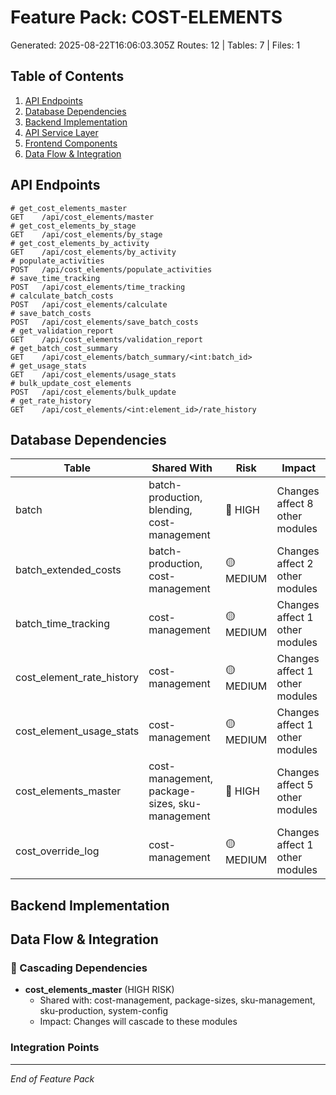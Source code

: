 # Feature Pack: COST-ELEMENTS
Generated: 2025-08-22T16:06:03.305Z
Routes: 12 | Tables: 7 | Files: 1

## Table of Contents
1. [API Endpoints](#api-endpoints)
2. [Database Dependencies](#database-dependencies)
3. [Backend Implementation](#backend-implementation)
4. [API Service Layer](#api-service-layer)
5. [Frontend Components](#frontend-components)
6. [Data Flow & Integration](#data-flow--integration)

## API Endpoints
```
# get_cost_elements_master
GET    /api/cost_elements/master
# get_cost_elements_by_stage
GET    /api/cost_elements/by_stage
# get_cost_elements_by_activity
GET    /api/cost_elements/by_activity
# populate_activities
POST   /api/cost_elements/populate_activities
# save_time_tracking
POST   /api/cost_elements/time_tracking
# calculate_batch_costs
POST   /api/cost_elements/calculate
# save_batch_costs
POST   /api/cost_elements/save_batch_costs
# get_validation_report
GET    /api/cost_elements/validation_report
# get_batch_cost_summary
GET    /api/cost_elements/batch_summary/<int:batch_id>
# get_usage_stats
GET    /api/cost_elements/usage_stats
# bulk_update_cost_elements
POST   /api/cost_elements/bulk_update
# get_rate_history
GET    /api/cost_elements/<int:element_id>/rate_history
```

## Database Dependencies
| Table | Shared With | Risk | Impact |
|-------|-------------|------|--------|
| batch | batch-production, blending, cost-management | 🔴 HIGH | Changes affect 8 other modules |
| batch_extended_costs | batch-production, cost-management | 🟡 MEDIUM | Changes affect 2 other modules |
| batch_time_tracking | cost-management | 🟡 MEDIUM | Changes affect 1 other modules |
| cost_element_rate_history | cost-management | 🟡 MEDIUM | Changes affect 1 other modules |
| cost_element_usage_stats | cost-management | 🟡 MEDIUM | Changes affect 1 other modules |
| cost_elements_master | cost-management, package-sizes, sku-management | 🔴 HIGH | Changes affect 5 other modules |
| cost_override_log | cost-management | 🟡 MEDIUM | Changes affect 1 other modules |

## Backend Implementation

## Data Flow & Integration
### 🔗 Cascading Dependencies
- **cost_elements_master** (HIGH RISK)
  - Shared with: cost-management, package-sizes, sku-management, sku-production, system-config
  - Impact: Changes will cascade to these modules

### Integration Points

---
*End of Feature Pack*